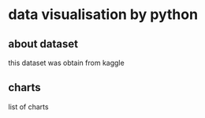 # data visualisation by python
## about dataset
this dataset was obtain from kaggle
## charts
list of charts
###
